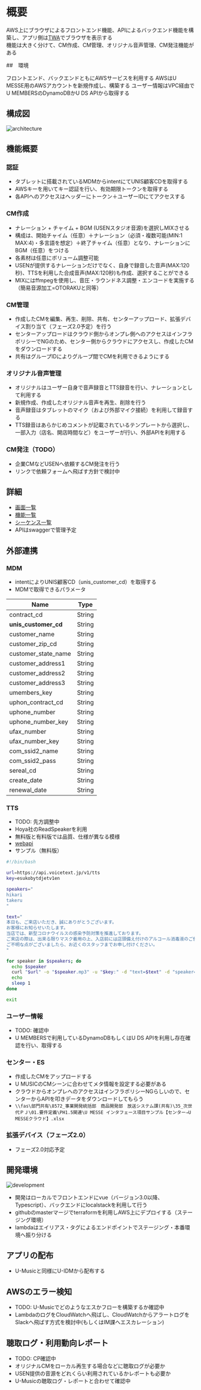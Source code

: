 # 概要

AWS上にブラウザによるフロントエンド機能、APIによるバックエンド機能を構築し、アプリ側は[TWA](https://developers.google.com/web/android/trusted-web-activity)でブラウザを表示する  
機能は大きく分けて、CM作成、CM管理、オリジナル音声管理、CM発注機能がある  

##　環境

フロントエンド、バックエンドともにAWSサービスを利用する
AWSはU MESSE用のAWSアカウントを新規作成し、構築する
ユーザー情報はVPC経由でU MEMBERSのDynamoDBかU DS APIから取得する

## 構成図

![architecture](uml/architecture.png)

## 機能概要

### 認証

- タブレットに搭載されているMDMからintentにてUNIS顧客CDを取得する
- AWSキーを用いてキー認証を行い、有効期限トークンを取得する
- 各APIへのアクセスはヘッダーにトークン＋ユーザーIDにてアクセスする

### CM作成

- ナレーション + チャイム + BGM (USENスタジオ音源)を選択しMIXさせる
- 構成は、開始チャイム（任意）＋ナレーション（必須・複数可能(MIN:1 MAX:4)・多言語を想定）＋終了チャイム（任意）となり、ナレーションにBGM（任意）をつける  
- 各素材は任意にボリューム調整可能
- USENが提供するナレーションだけでなく、自身で録音した音声(MAX:120秒)、TTSを利用した合成音声(MAX:120秒)も作成、選択することができる
- MIXにはffmpegを使用し、音圧・ラウンドネス調整・エンコードを実施する（簡易音源加工=OTORAKUと同等）

### CM管理

- 作成したCMを編集、再生、削除、共有、センターアップロード、拡張デバイス割り当て（フェーズ2.0予定）を行う
- センターアップロードはクラウド側からオンプレ側へのアクセスはインフラポリシーでNGのため、センター側からクラウドにアクセスし、作成したCMをダウンロードする
- 共有はグループIDによりグループ間でCMを利用できるようにする

### オリジナル音声管理

- オリジナルはユーザー自身で音声録音とTTS録音を行い、ナレーションとして利用する
- 新規作成、作成したオリジナル音声を再生、削除を行う
- 音声録音はタブレットのマイク（および外部マイク接続）を利用して録音する
- TTS録音はあらかじめコメントが記載されているテンプレートから選択し、一部入力（店名、開店時間など）をユーザーが行い、外部APIを利用する

### CM発注（TODO）

- 企業CMなどUSENへ依頼するCM発注を行う
- リンクで依頼フォームへ飛ばす方針で検討中

## 詳細

- [画面一覧](SCREEN_LIST.md)
- [機能一覧](FEATURE_LIST.md)
- [シーケンス一覧](SEQUENCE_LIST.md)
- APIはswaggerで管理予定

## 外部連携

### MDM

- intentによりUNIS顧客CD（unis_customer_cd）を取得する
- MDMで取得できるパラメータ

|Name|Type|
|----|----|
|contract_cd|String|
|**unis_customer_cd**|String|
|customer_name|String|
|customer_zip_cd|String|
|customer_state_name|String|
|customer_address1|String|
|customer_address2|String|
|customer_address3|String|
|umembers_key|String|
|uphon_contract_cd|String|
|uphone_number|String|
|uphone_number_key|String|
|ufax_number|String|
|ufax_number_key|String|
|com_ssid2_name|String|
|com_ssid2_pass|String|
|sereal_cd|String|
|create_date|String|
|renewal_date|String|

### TTS

- TODO: 先方調整中
- Hoya社のReadSpeakerを利用
- 無料版と有料版では品質、仕様が異なる模様
- [webapi](https://cloud.voicetext.jp/webapi)
- サンプル（無料版）

```bash
#!/bin/bash

url=https://api.voicetext.jp/v1/tts
key=esukobytdjetv1en

speakers="
hikari
takeru
"

text="
本日も、ご来店いただき、誠にありがとうございます。
お客様にお知らせいたします。
当店では、新型コロナウイルスの感染予防対策を推進しております。
ご来店の際は、出来る限りマスク着用の上、入店前には店頭備え付けのアルコール消毒液のご使用をお願いいたします。
ご不明な点がございましたら、お近くのスタッフまでお申し付けください。
"

for speaker in $speakers; do
  echo $speaker
  curl "$url" -o "$speaker.mp3" -u "$key:" -d "text=$text" -d "speaker=$speaker" -d "emotion=happiness" -d "emotion_level=1" -d "pitch=90" -d "speed=100"
  echo
  sleep 1
done

exit
```

### ユーザー情報

- TODO: 確認中
- U MEMBERSで利用しているDynamoDBもしくはU DS APIを利用し存在確認を行い、取得する

### センター・ES

- 作成したCMをアップロードする
- U MUSICのCMシーンに合わせてメタ情報を設定する必要がある
- クラウドからオンプレへのアクセスはインフラポリシーNGらしいので、センターからAPIを叩きデータをダウンロードしてもらう
- `\\fas\部門共有\8572_事業開発統括部　商品開発部　放送システム課(共有)\35_次世代ＰＪ\01.要件定義\PH1.5関連\U MESSE インタフェース項目サンプル【センター⇒U MESSEクラウド】.xlsx`

### 拡張デバイス（フェーズ2.0）

- フェーズ2.0対応予定

## 開発環境

![development](uml/development.png)

- 開発はローカルでフロントエンドにvue（バージョン3.0以降、Typescript）、バックエンドにlocalstackを利用して行う
- githubのmasterマージでterraformを利用しAWS上にデプロイする（ステージング環境）
- lambdaはエイリアス・タグによるエンドポイントでステージング・本番環境へ振り分ける

## アプリの配布

- U-Musicと同様にU-IDMから配布する

## AWSのエラー検知

- TODO: U-Musicでどのようなエスかフローを構築するか確認中
- LambdaのログをCloudWatchへ飛ばし、CloudWatchからアラートログをSlackへ飛ばす方式を検討中(もしくはIM課へエスカレーション)

## 聴取ログ・利用動向レポート

- TODO: CP確認中
- オリジナルCMをローカル再生する場合などに聴取ログが必要か
- USEN提供の音源をどれくらい利用されているかレポートも必要か
- U-Musicの聴取ログ・レポートと合わせて確認中
